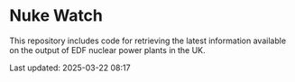 # Nuke Watch

This repository includes code for retrieving the latest information available on the output of EDF nuclear power plants in the UK.

Last updated: 2025-03-22 08:17